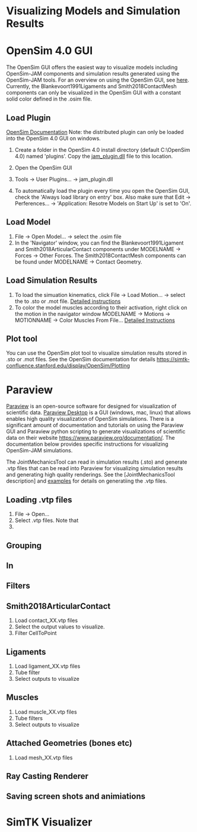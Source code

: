 # Visualizing Models and Simulation Results

# OpenSim 4.0 GUI 
The OpenSim GUI offers the easiest way to visualize models including OpenSim-JAM components and simulation results generated using the OpenSim-JAM tools. For an overview on using the OpenSim GUI, see [here](https://simtk-confluence.stanford.edu/display/OpenSim/Graphical+User+Interface). Currently, the Blankevoort1991Ligaments and Smith2018ContactMesh components can only be visualized in the OpenSim GUI with a constant solid color defined in the .osim file. 

## Load Plugin 
[OpenSim Documentation](https://simtk-confluence.stanford.edu/display/OpenSim/Using+Plugins)
Note: the distributed plugin can only be loaded into the OpenSim 4.0 GUI on windows. 

1) Create a folder in the OpenSim 4.0 install directory (default C:\OpenSim 4.0) named 'plugins'. Copy the [jam_plugin.dll](../bin/jam_plugin.dll) file to this location. 

2) Open the OpenSim GUI 

3) Tools -> User Plugins... -> jam_plugin.dll 

4) To automatically load the plugin every time you open the OpenSim GUI, check the 'Always load library on entry' box. Also make sure that Edit -> Perferences... -> 'Application: Resotre Models on Start Up' is set to 'On'.

## Load Model
1) File -> Open Model... -> select the .osim file
2) In the 'Navigator' window, you can find the Blankevoort1991Ligament and Smith2018ArticularContact components under MODELNAME -> Forces -> Other Forces. The Smith2018ContactMesh components can be found under MODELNAME -> Contact Geometry. 

## Load Simulation Results
1) To load the simuation kinematics, click File -> Load Motion... -> select the to .sto or .mot file. [Detailed instructions](https://simtk-confluence.stanford.edu/display/OpenSim/Loading+Motions)
2) To color the model muscles according to their activation, right click on the motion in the navigator window MODELNAME -> Motions -> MOTIONNAME -> Color Muscles From File... [Detailed Instructions](https://simtk-confluence.stanford.edu/display/OpenSim/Associating+Data+with+a+Motion)

## Plot tool
You can use the OpenSim plot tool to visualize simulation results stored in .sto or .mot files. See the OpenSim documentation for details https://simtk-confluence.stanford.edu/display/OpenSim/Plotting


# Paraview

[Paraview](https://www.paraview.org/) is an open-source software for designed for visualization of scientific data. [Paraview Desktop](https://www.paraview.org/desktop/) is a GUI (windows, mac, linux) that allows enables high quality visualization of OpenSim simulations. There is a significant amount of documentation and tutorials on using the Paraview GUI and Paraview python scripting to generate visualizations of scientific data on their website https://www.paraview.org/documentation/. The documentation below provides specific instructions for visualizing OpenSim-JAM simulations.   

The JointMechanicsTool can read in simulation results (.sto) and generate .vtp files that can be read into Paraview for visualizing simulation results and generating high quality renderings. See the [JointMechanicsTool description] and [examples](../examples) for details on generatiing the .vtp files. 

## Loading .vtp files
1) File -> Open... 
2) Select .vtp files. Note that 
3) 

## Grouping 

## In

## Filters

## Smith2018ArticularContact
1) Load contact_XX.vtp files 
2) Select the output values to visualize.
3) Filter CellToPoint 

## Ligaments
1) Load ligament_XX.vtp files
2) Tube filter
3) Select outputs to visualize 

## Muscles
1) Load muscle_XX.vtp files
2) Tube filters
3) Select outputs to visualize 

## Attached Geometries (bones etc)
1) Load mesh_XX.vtp files

## Ray Casting Renderer




## Saving screen shots and animiations

# SimTK Visualizer

